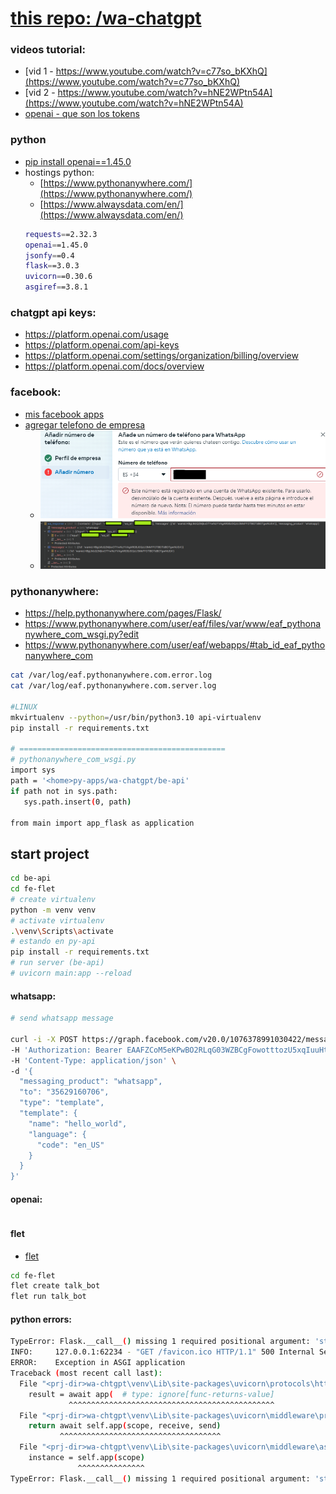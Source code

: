 # [this repo: /wa-chatgpt](https://github.com/eacevedof/prj_python37/tree/master/wa-chtgpt)

### videos tutorial:
- [vid 1 - https://www.youtube.com/watch?v=c77so_bKXhQ](https://www.youtube.com/watch?v=c77so_bKXhQ)
- [vid 2 - https://www.youtube.com/watch?v=hNE2WPtn54A](https://www.youtube.com/watch?v=hNE2WPtn54A)
- [openai - que son los tokens](https://youtu.be/U0yBE-twgnk?t=463)

### python
- [pip install openai==1.45.0](https://github.com/openai/openai-python/tree/main)
- hostings python: 
  - [https://www.pythonanywhere.com/](https://www.pythonanywhere.com/)
  - [https://www.alwaysdata.com/en/](https://www.alwaysdata.com/en/)
  ```sh
  requests==2.32.3
  openai==1.45.0
  jsonfy==0.4
  flask==3.0.3
  uvicorn==0.30.6
  asgiref==3.8.1
  ```

### chatgpt api keys:
- https://platform.openai.com/usage
- https://platform.openai.com/api-keys
- https://platform.openai.com/settings/organization/billing/overview
- https://platform.openai.com/docs/overview

### facebook:
- [mis facebook apps](https://developers.facebook.com/apps/)
- [agregar telefono de empresa](https://business.facebook.com/latest/whatsapp_manager/phone_numbers/)
  - ![fb-error](./readme/images/fb-wa-enterprise.png)
  - ![fb-response](./readme/images/fb-wa-response.png)

### pythonanywhere:
- https://help.pythonanywhere.com/pages/Flask/
- https://www.pythonanywhere.com/user/eaf/files/var/www/eaf_pythonanywhere_com_wsgi.py?edit
- https://www.pythonanywhere.com/user/eaf/webapps/#tab_id_eaf_pythonanywhere_com
```sh
cat /var/log/eaf.pythonanywhere.com.error.log
cat /var/log/eaf.pythonanywhere.com.server.log

#LINUX
mkvirtualenv --python=/usr/bin/python3.10 api-virtualenv
pip install -r requirements.txt

# ==============================================
# pythonanywhere_com_wsgi.py
import sys
path = '<home>py-apps/wa-chatgpt/be-api'
if path not in sys.path:
   sys.path.insert(0, path)

from main import app_flask as application
```

## start project
```sh
cd be-api
cd fe-flet
# create virtualenv
python -m venv venv
# activate virtualenv
.\venv\Scripts\activate
# estando en py-api
pip install -r requirements.txt
# run server (be-api)
# uvicorn main:app --reload
```

#### whatsapp:
```sh
# send whatsapp message

curl -i -X POST https://graph.facebook.com/v20.0/1076378991030422/messages \
-H 'Authorization: Bearer EAAFZCoM5eKPwBO2RLqG03WZBCgFowotttozU5xqIuuHtHumttbUmGxTLfX4yH0wrM05crm6iqZARNrZCbsh5yINtMZA1rrdfSTQJEZBJUPzVmJrlZAcnMBX5ysp3eb5Guc4Wn7WqzZCgHV8mNTlpJabQRROxCKfpflfxi5ji4PqteKXRfWVts5de2qvPqHkoSLp47N95NmX4TPdMw9iZCbxopUu12MMJhaFDZBr8kZD' \
-H 'Content-Type: application/json' \
-d '{
  "messaging_product": "whatsapp",
  "to": "35629160706",
  "type": "template",
  "template": {
    "name": "hello_world",
    "language": {
      "code": "en_US"
    }
  }
}'

```

#### openai:
```sh

```

#### flet
- [flet](https://flet.dev/docs/getting-started/create-flet-app)
```sh
cd fe-flet
flet create talk_bot
flet run talk_bot
```

#### python errors:
```sh
TypeError: Flask.__call__() missing 1 required positional argument: 'start_response'
INFO:     127.0.0.1:62234 - "GET /favicon.ico HTTP/1.1" 500 Internal Server Error
ERROR:    Exception in ASGI application
Traceback (most recent call last):
  File "<prj-dir>wa-chtgpt\venv\Lib\site-packages\uvicorn\protocols\http\h11_impl.py", line 406, in run_asgi
    result = await app(  # type: ignore[func-returns-value]
             ^^^^^^^^^^^^^^^^^^^^^^^^^^^^^^^^^^^^^^^^^^^^^^
  File "<prj-dir>wa-chtgpt\venv\Lib\site-packages\uvicorn\middleware\proxy_headers.py", line 70, in __call__
    return await self.app(scope, receive, send)
           ^^^^^^^^^^^^^^^^^^^^^^^^^^^^^^^^^^^^
  File "<prj-dir>wa-chtgpt\venv\Lib\site-packages\uvicorn\middleware\asgi2.py", line 14, in __call__
    instance = self.app(scope)
               ^^^^^^^^^^^^^^^
TypeError: Flask.__call__() missing 1 required positional argument: 'start_response'
```